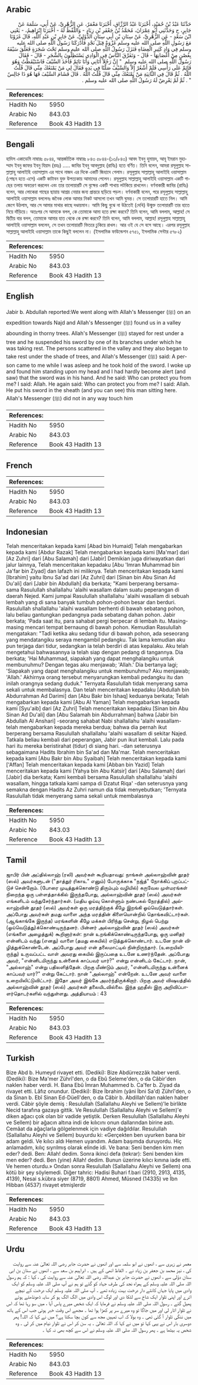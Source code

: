 ## Arabic


<div dir="rtl" lang="ar" style={{fontSize:'larger',backgroundColor:'#f8f9fa',padding:20}}>
حَدَّثَنَا عَبْدُ بْنُ حُمَيْدٍ، أَخْبَرَنَا عَبْدُ الرَّزَّاقِ، أَخْبَرَنَا مَعْمَرٌ، عَنِ الزُّهْرِيِّ، عَنْ أَبِي، سَلَمَةَ عَنْ جَابِرٍ، ح وَحَدَّثَنِي أَبُو عِمْرَانَ، مُحَمَّدُ بْنُ جَعْفَرِ بْنِ زِيَادٍ - وَاللَّفْظُ لَهُ - أَخْبَرَنَا إِبْرَاهِيمُ، - يَعْنِي ابْنَ سَعْدٍ - عَنِ الزُّهْرِيِّ، عَنْ سِنَانِ بْنِ أَبِي سِنَانٍ الدُّؤَلِيِّ، عَنْ جَابِرِ بْنِ عَبْدِ اللَّهِ، قَالَ غَزَوْنَا مَعَ رَسُولِ اللَّهِ صلى الله عليه وسلم غَزْوَةً قِبَلَ نَجْدٍ فَأَدْرَكَنَا رَسُولُ اللَّهِ صلى الله عليه وسلم فِي وَادٍ كَثِيرِ الْعِضَاهِ فَنَزَلَ رَسُولُ اللَّهِ صلى الله عليه وسلم تَحْتَ شَجَرَةٍ فَعَلَّقَ سَيْفَهُ بِغُصْنٍ مِنْ أَغْصَانِهَا - قَالَ - وَتَفَرَّقَ النَّاسُ فِي الْوَادِي يَسْتَظِلُّونَ بِالشَّجَرِ - قَالَ - فَقَالَ رَسُولُ اللَّهِ صلى الله عليه وسلم ‏ "‏ إِنَّ رَجُلاً أَتَانِي وَأَنَا نَائِمٌ فَأَخَذَ السَّيْفَ فَاسْتَيْقَظْتُ وَهُوَ قَائِمٌ عَلَى رَأْسِي فَلَمْ أَشْعُرْ إِلاَّ وَالسَّيْفُ صَلْتًا فِي يَدِهِ فَقَالَ لِي مَنْ يَمْنَعُكَ مِنِّي قَالَ قُلْتُ اللَّهُ ‏.‏ ثُمَّ قَالَ فِي الثَّانِيَةِ مَنْ يَمْنَعُكَ مِنِّي قَالَ قُلْتُ اللَّهُ ‏.‏ قَالَ فَشَامَ السَّيْفَ فَهَا هُوَ ذَا جَالِسٌ ‏"‏ ‏.‏ ثُمَّ لَمْ يَعْرِضْ لَهُ رَسُولُ اللَّهِ صلى الله عليه وسلم ‏.‏
</div>
<div style={{backgroundColor:'#f8f9fa',padding:20, marginBottom: 10}}><table> <thead> <tr> <th>References:</th> <th></th> </tr> </thead> <tbody><tr><td>Hadith No</td><td>5950</td></tr><tr><td>Arabic No</td><td>843.03</td></tr><tr><td>Reference</td><td>Book 43 Hadith 13</td></tr></tbody></table></div>

## Bengali


<div dir="ltr" lang="bn" style={{fontSize:'larger',backgroundColor:'#f8f9fa',padding:20}}>
হাদিস একাডেমি নাম্বারঃ ৫৮৪৪, আন্তর্জাতিক নাম্বারঃ ৮৪৩ ৫৮৪৪-(১৩/৮৪৩) আবদ ইবনু হুমায়দ, আবূ ইমরান মুহাম্মাদ ইবনু জাফর ইবনু যিয়াদ (রহঃ) ..... জাবির ইবনু আবদুল্লাহ (রাযিঃ) হতে বর্ণিত। তিনি বলেন, আমরা রসূলুল্লাহ সাল্লাল্লাহু আলাইহি ওয়াসাল্লাম এর সাথে নাজদ এর দিকে একটি জিহাদে গেলাম। রসূলুল্লাহ সাল্লাল্লাহু আলাইহি ওয়াসাল্লাম (পেছন হতে এসে) একটি কাটাবন যুক্ত উপত্যকায় আমাদের পেলেন। রসূলুল্লাহ সাল্লাল্লাহু আলাইহি ওয়াসাল্লাম একটি গাছের তলায় অবতরণ করলেন এবং তার তলোয়ারটি সে বৃক্ষের একটি শাখায় লটকিয়ে রাখলেন। বর্ণনাকারী জাবির (রাযিঃ) বলেন, আর লোকেরা গাছের ছায়ায় আশ্রয় নেয়ার জন্য প্রান্তরে ছড়িয়ে পড়ল। বর্ণনাকারী বলেন, পরে রসূলুল্লাহ সাল্লাল্লাহু আলাইহি ওয়াসাল্লাম বললেনঃ জনৈক লোক আমার নিকট আসলো তখন আমি ঘুমন্ত। সে তলোয়ারটি হাতে নিল। আমি জেগে উঠলাম, আর সে আমার মাথার কাছে দণ্ডায়মান। আমি কিছু বুঝে না উঠতেই (দেখি) উন্মুক্ত তলোয়ারটি তার হাতে নিয়ে দাঁড়িয়ে। অতঃপর সে আমাকে বলল, কে তোমাকে আমা হতে রক্ষা করবে? তিনি বলেন, আমি বললাম, আল্লাহ! সে দ্বিতীয় বার বলল, তোমাকে আমার হাত থেকে কে রক্ষা করবে? তিনি বলেন, আমি বললাম, আল্লাহ! রসূলুল্লাহ সাল্লাল্লাহু আলাইহি ওয়াসাল্লাম বললেন, সে তখন তলোয়ারটি ভিতরে ঢুকিয়ে রাখল। আর ওই যে সে বসে আছে। এরপর রসূলুল্লাহ সাল্লাল্লাহু আলাইহি ওয়াসাল্লাম তাকে কিছুই বললেন না। (ইসলামিক ফাউন্ডেশন ৫৭৫১, ইসলামিক সেন্টার ৫৭৮২)
</div>
<div style={{backgroundColor:'#f8f9fa',padding:20, marginBottom: 10}}><table> <thead> <tr> <th>References:</th> <th></th> </tr> </thead> <tbody><tr><td>Hadith No</td><td>5950</td></tr><tr><td>Arabic No</td><td>843.03</td></tr><tr><td>Reference</td><td>Book 43 Hadith 13</td></tr></tbody></table></div>

## English


<div dir="ltr" lang="en" style={{fontSize:'larger',backgroundColor:'#f8f9fa',padding:20}}>
Jabir b. Abdullah reported:We went along with Allah's Messenger (ﷺ) on an expedition towards Najd and Allah's Messenger (ﷺ) found us in a valley abounding in thorny trees. Allah's Messenger (ﷺ) stayed for rest under a tree and he suspended his sword by one of its branches under which he was taking rest. The persons scattered in the valley and they also began to take rest under the shade of trees, and Allah's Messenger (ﷺ) said: A person came to me while I was asleep and he took hold of the sword. I woke up and found him standing upon my head and I had hardly become alert (and saw) that the sword was in his hand. And he said: Who can protect you from me? I said: Allah. He again said: Who can protect you from me? I said: Allah. He put his sword in the sheath (and you can see) this man sitting here. Allah's Messenger (ﷺ) did not in any way touch him
</div>
<div style={{backgroundColor:'#f8f9fa',padding:20, marginBottom: 10}}><table> <thead> <tr> <th>References:</th> <th></th> </tr> </thead> <tbody><tr><td>Hadith No</td><td>5950</td></tr><tr><td>Arabic No</td><td>843.03</td></tr><tr><td>Reference</td><td>Book 43 Hadith 13</td></tr></tbody></table></div>

## French


<div dir="ltr" lang="fr" style={{fontSize:'larger',backgroundColor:'#f8f9fa',padding:20}}>

</div>
<div style={{backgroundColor:'#f8f9fa',padding:20, marginBottom: 10}}><table> <thead> <tr> <th>References:</th> <th></th> </tr> </thead> <tbody><tr><td>Hadith No</td><td>5950</td></tr><tr><td>Arabic No</td><td>843.03</td></tr><tr><td>Reference</td><td>Book 43 Hadith 13</td></tr></tbody></table></div>

## Indonesian


<div dir="ltr" lang="id" style={{fontSize:'larger',backgroundColor:'#f8f9fa',padding:20}}>
Telah menceritakan kepada kami [Abad bin Humaid] Telah mengabarkan kepada kami [Abdur Razak] Telah mengabarkan kepada kami [Ma'mar] dari [Az Zuhri] dari [Abu Salamah] dari [Jabir] Demikian juga diriwayatkan dari jalur lainnya, Telah menceritakan kepadaku [Abu 'Imran Muhammad bin Ja'far bin Ziyad] dan lafazh ini miliknya. Telah menceritakan kepada kami [Ibrahim] yaitu Ibnu Sa'ad dari [Az Zuhri] dari [Sinan bin Abu Sinan Ad Du'ali] dari [Jabir bin Abdullah] dia berkata; "Kami berperang bersama-sama Rasulullah shallallahu 'alaihi wasallam dalam suatu peperangan di daerah Nejed. Kami jumpai Rasulullah shallallahu 'alaihi wasallam di sebuah lembah yang di sana banyak tumbuh pohon-pohon besar dan berduri. Rasulullah shallallahu 'alaihi wasallam berhenti di bawah sebatang pohon, lalu beliau gantungkan pedangnya pada sebatang dahan pohon. Jabir berkata; 'Pada saat itu, para sahabat pergi berpecar di lembah itu. Masing-masing mencari tempat bernaung di bawah pohon. Kemudian Rasulullah mengatakan: "Tadi ketika aku sedang tidur di bawah pohon, ada seseorang yang mendatangiku seraya mengambil pedangku. Tak lama kemudian aku pun terjaga dari tidur, sedangkan ia telah berdiri di atas kepalaku. Aku telah mengetahui bahwasannya ia telah siap dengan pedang di tangannya. Dia berkata; 'Hai Muhammad, siapakah yang dapat menghalangiku untuk membunuhmu? Dengan tegas aku menjawab; 'Allah.' Dia bertanya lagi; 'Siapakah yang dapat menghalangiku untuk membunuhmu? Aku menjawab; 'Allah.' Akhirnya orang tersebut menyarungkan kembali pedangku itu dan inilah orangnya sedang duduk." Ternyata Rasulullah tidak menyerang sama sekali untuk membalasnya. Dan telah menceritakan kepadaku [Abdullah bin Abdurrahman Ad Darimi] dan [Abu Bakr bin Ishaq] keduanya berkata; Telah mengabarkan kepada kami [Abu Al Yaman] Telah mengabarkan kepada kami [Syu'aib] dari [Az Zuhri] Telah menceritakan kepadaku [Sinan bin Abu Sinan Ad Du'ali] dan [Abu Salamah bin Abdurrahman] bahwa [Jabir bin Abdullah Al Anshari] -seorang sahabat Nabi shallallahu 'alaihi wasallam- telah mengabarkan kepada mereka berdua; bahwa dia pernah ikut berperang bersama Rasulullah shallallahu 'alaihi wasallam di sekitar Najed. Tatkala beliau kembali dari peperangan, Jabir pun ikut kembali. Lalu pada hari itu mereka beristirahat (tidur) di siang hari. -dan seterusnya sebagaimana Hadits Ibrahim bin Sa'ad dan Ma'mar. Telah menceritakan kepada kami [Abu Bakr bin Abu Syaibah] Telah menceritakan kepada kami ['Affan] Telah menceritakan kepada kami [Abban bin Yazid] Telah menceritakan kepada kami [Yahya bin Abu Katsir] dari [Abu Salamah] dari [Jabir] dia berkata; Kami kembali bersama Rasulullah shallallahu 'alaihi wasallam, hingga tatkala kami sampa di Dzatut Riqa' -dan seterusnya yang semakna dengan Hadits Az Zuhri namun dia tidak menyebutkan; 'Ternyata Rasulullah tidak menyerang sama sekali untuk membalasnya
</div>
<div style={{backgroundColor:'#f8f9fa',padding:20, marginBottom: 10}}><table> <thead> <tr> <th>References:</th> <th></th> </tr> </thead> <tbody><tr><td>Hadith No</td><td>5950</td></tr><tr><td>Arabic No</td><td>843.03</td></tr><tr><td>Reference</td><td>Book 43 Hadith 13</td></tr></tbody></table></div>

## Tamil


<div dir="ltr" lang="ta" style={{fontSize:'larger',backgroundColor:'#f8f9fa',padding:20}}>
ஜாபிர் பின் அப்தில்லாஹ் (ரலி) அவர்கள் கூறியதாவது: நாங்கள் அல்லாஹ்வின் தூதர் (ஸல்) அவர்களுடன் ("தாத்துர் ரிகாஉ" எனும்) போருக்காக "நஜ்த்" நோக்கிப் புறப்பட்டுச் சென்றோம். (போரை முடித்துக்கொண்டு திரும்பும் வழியில்) கருவேல முள்மரங்கள் நிறைந்த ஒரு பள்ளத்தாக்கில் இருந்தபோது, அல்லாஹ்வின் தூதர் (ஸல்) அவர்கள் எங்களிடம் வந்துசேர்ந்தார்கள். (மதிய ஓய்வு கொள்ளும் நண்பகல் நேரத்தில்) அல்லாஹ்வின் தூதர் (ஸல்) அவர்கள் ஒரு மரத்திற்குக் கீழே இறங்கி ஓய்வெடுத்தார்கள். அப்போது அவர்கள் தமது வாளை அந்த மரத்தின் கிளையொன்றில் தொங்கவிட்டார்கள். (ஆங்காங்கே இருந்த) மரங்களின் கீழே மக்கள் பிரிந்து சென்று, நிழல் பெற்று (ஓய்வெடுத்து)க்கொண்டிருந்தனர். பின்னர் அல்லாஹ்வின் தூதர் (ஸல்) அவர்கள் (எங்களை அழைத்துக்) கூறினார்கள்: நான் உறங்கிக்கொண்டிருந்தபோது, ஒரு மனிதர் என்னிடம் வந்து (எனது) வாளை (தமது கையில்) எடுத்துக்கொண்டார். உடனே நான் விழித்துக்கொண்டேன். அப்போது அவர் என் தலைமாட்டில் நின்றிருந்தார். (உறையிலிருந்து) உருவப்பட்ட வாள் அவரது கையில் இருப்பதை உடனே உணர்ந்தேன். அப்போது அவர், "என்னிடமிருந்து உன்னைக் காப்பவர் யார்?" என்று என்னிடம் கேட்டார். நான், "அல்லாஹ்" என்று பதிலளித்தேன். பிறகு மீண்டும் அவர், "என்னிடமிருந்து உன்னைக் காப்பவர் யார்?" என்று கேட்டார். நான் "அல்லாஹ்" என்றேன். உடனே அவர் வாளை உறையிலிட்டுவிட்டார். இதோ அவர் இங்கே அமர்ந்திருக்கிறார். பிறகு அவர் விஷயத்தில் அல்லாஹ்வின் தூதர் (ஸல்) அவர்கள் தலையிடவில்லை. இந்த ஹதீஸ் இரு அறிவிப்பாளர்தொடர்களில் வந்துள்ளது. அத்தியாயம் : 43
</div>
<div style={{backgroundColor:'#f8f9fa',padding:20, marginBottom: 10}}><table> <thead> <tr> <th>References:</th> <th></th> </tr> </thead> <tbody><tr><td>Hadith No</td><td>5950</td></tr><tr><td>Arabic No</td><td>843.03</td></tr><tr><td>Reference</td><td>Book 43 Hadith 13</td></tr></tbody></table></div>

## Turkish


<div dir="ltr" lang="tr" style={{fontSize:'larger',backgroundColor:'#f8f9fa',padding:20}}>
Bize Abd b. Humeyd rivayet etti. (Dediki): Bize Abdürrezzâk haber verdi. (Dediki): Bize Ma'mer Zührî'den, o da Ebû Seleme'den, o da Câbir'den naklen haber verdi. H. Bana Ebû İmran Muhammed b. Ca'fer b. Ziyad da rivayet etti. Lâfız onundur. (Dediki): Bize İbrahim (yâni İbni Sa'd) Zührî'den, o da Sinan b. Ebî Sinan Ed-Düelî'den, o da Câbir b. Abdillah'dan naklen haber verdi. Câbir şöyle demiş : Resulullah (Salîallahu Aleyhi ve Sellem)'le birlikte Necid tarafına gazaya gittik. Ve Resulullah (Sallallahu Aleyhi ve Sellem)'e diken ağacı çok olan bir vadide yetiştik. Derken Resulullah (Sallallahu Aleyhi ve Sellem) bir ağacın altına indi de kılıcını onun dallarından birine astı. Cemâat da ağaçlarla gölgelenmek için vadiye dağıldılar. Resulullah (Sallallahu Aleyhi ve Sellem) buyurdu ki: «Gerçekten ben uyurken bana bir adam geldi. Ve kılıcı aldı Hemen uyandım. Adam başımda duruyordu. Hiç anlamadım, kılıç sıyrılmış olarak elinde idi. Ve bana: Seni benden kim men eder? dedi. Ben: Allah! dedim. Sonra ikinci defa (tekrar): Seni benden kim men eder? dedi. Ben (yine) Allah! dedim. Bunun üzerine kılıcı kınına iade etti. Ve hemen oturdu.» Ondan sonra Resulullah (Sallallahu Aleyhi ve Sellem) ona kötü bir şey söylemedi. Diğer tahric: Hadisi Buhari f.bari (2910, 2913, 4135, 4139), Nesai s.kübra siyer (8719, 8801) Ahmed, Müsned (14335) ve İbn Hibban (4537) rivayet etmişlerdir
</div>
<div style={{backgroundColor:'#f8f9fa',padding:20, marginBottom: 10}}><table> <thead> <tr> <th>References:</th> <th></th> </tr> </thead> <tbody><tr><td>Hadith No</td><td>5950</td></tr><tr><td>Arabic No</td><td>843.03</td></tr><tr><td>Reference</td><td>Book 43 Hadith 13</td></tr></tbody></table></div>

## Urdu


<div dir="rtl" lang="ur" style={{fontSize:'larger',backgroundColor:'#f8f9fa',padding:20}}>
معمر نے زہری سے ، انھوں نے ابو سلمہ سے اور انھوں نے حضرت جابر رضی اللہ تعالیٰ عنہ سے روایت کی ، نیز محمد بن جعفر بن زیاد نے ۔ الفاظ انھی کے ہیں ۔ ابراہیم بن سعد سے ، انھوں نے سنان بن ابی سنان دؤلی سے ، انھوں نے حضرت جابر بن عبداللہ رضی اللہ تعالیٰ عنہ سے روایت کی ، کہا : کہ ہم رسول اللہ صلی اللہ علیہ وسلم کے ہمراہ نجد کی طرف جہاد کو گئے تو ہم نے آپ صلی اللہ علیہ وسلم کو ایک وادی میں پایا جہاں کانٹے دار درخت بہت زیادہ تھے ۔ آپ صلی اللہ علیہ وسلم ایک درخت کے نیچے اترے اور اپنی تلوار ایک شاخ سے لٹکا دی اور لوگ اس وادی میں الگ الگ ہو کر سایہ ڈھونڈھتے ہوئے پھیل گئے ۔ رسول اللہ صلی اللہ علیہ وسلم نے فرمایا کہ ایک شخص میرے پاس آیا ، میں سو رہا تھا کہ اس نے تلوار اتار لی اور میں جاگا تو وہ میرے سر پر کھڑا ہوا تھا ۔ مجھے اس وقت خبر ہوئی جب اس کے ہاتھ میں ننگی تلوار آ گئی تھی ۔ وہ بولا کہ اب تمہیں مجھ سے کون بچا سکتا ہے؟ میں نے کہا کہ اللہ! پھر دوسری بار اس نے یہی کہا تو میں نے کہا کہ اللہ تعالیٰ ۔ یہ سن کر اس نے تلوار نیام میں کر لی ۔ وہ شخص یہ بیٹھا ہے ۔ پھر رسول اللہ صلی اللہ علیہ وسلم نے اس سے کچھ بھی نہ کہا ۔
</div>
<div style={{backgroundColor:'#f8f9fa',padding:20, marginBottom: 10}}><table> <thead> <tr> <th>References:</th> <th></th> </tr> </thead> <tbody><tr><td>Hadith No</td><td>5950</td></tr><tr><td>Arabic No</td><td>843.03</td></tr><tr><td>Reference</td><td>Book 43 Hadith 13</td></tr></tbody></table></div>